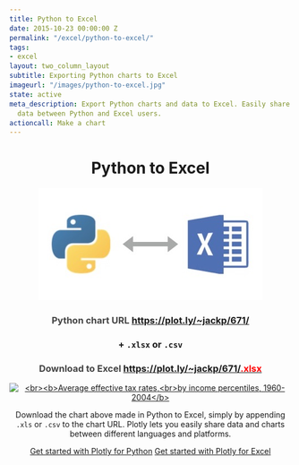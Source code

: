 ```yaml
---
title: Python to Excel
date: 2015-10-23 00:00:00 Z
permalink: "/excel/python-to-excel/"
tags:
- excel
layout: two_column_layout
subtitle: Exporting Python charts to Excel
imageurl: "/images/python-to-excel.jpg"
state: active
meta_description: Export Python charts and data to Excel. Easily share charts and
  data between Python and Excel users.
actioncall: Make a chart
---
```


<div style="text-align:center;">

<h1>Python to Excel</h1>

<img src="/images/python-to-excel-cropped.jpg" alt="Python to Excel" />

<h3 style="color:#444;">
    Python chart URL <a href="https://plot.ly/~jackp/671" target="_blank">https://plot.ly/~jackp/671/</a>
</h3>

<h3>+ <code>.xlsx</code> or <code>.csv</code></h3>

<h3 style="color:#444;">
    Download to Excel <a href="https://plot.ly/~jackp/671.xlsx" target="_blank">https://plot.ly/~jackp/671/<span style="color:red;">.xlsx</span></a>
</h3>

<div>
    <a href="https://plot.ly/~jackp/671/" target="_blank" title="&lt;br&gt;&lt;b&gt;Average effective tax rates,&lt;br&gt;by income percentiles, 1960-2004&lt;/b&gt;" style="display: block; text-align: center;"><img src="https://plot.ly/~jackp/671.png" alt="&lt;br&gt;&lt;b&gt;Average effective tax rates,&lt;br&gt;by income percentiles, 1960-2004&lt;/b&gt;" style="max-width: 100%;width: 606px;"  width="606" onerror="this.onerror=null;this.src='https://plot.ly/404.png';" /></a>
    <script data-plotly="jackp:671"  src="https://plot.ly/embed.js" async></script>
</div>


<p>Download the chart above made in Python to Excel, simply by appending <code>.xls</code> or <code>.csv</code> to the chart URL. Plotly lets you easily share data and charts between different languages and platforms.</p>

<p style="text-align:center;">
    <a class="button btn-large" href="https://plot.ly/python/">Get started with Plotly for Python</a>
    <a class="button btn-large" href="http://help.plot.ly/excel/">Get started with Plotly for Excel</a></p>
</div>
